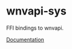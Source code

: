 # wnvapi-sys #
FFI bindings to wnvapi.

[Documentation](https://retep998.github.io/doc/wnvapi-sys/)
